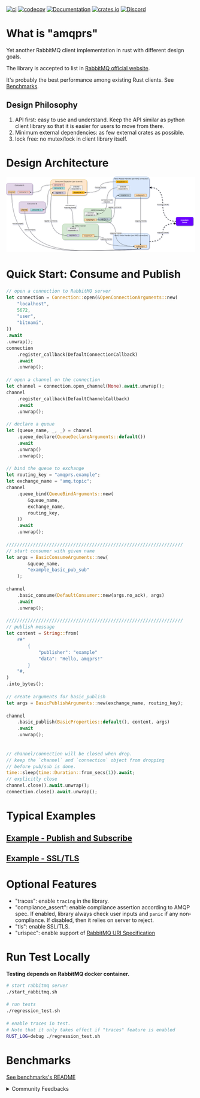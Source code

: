[![ci](https://github.com/gftea/amqprs/actions/workflows/regression_test.yml/badge.svg)](https://github.com/gftea/amqprs/actions/workflows/regression_test.yml)
[![codecov](https://codecov.io/gh/gftea/amqprs/branch/main/graph/badge.svg?token=7MF92R6F60)](https://codecov.io/gh/gftea/amqprs)
[![Documentation](https://docs.rs/amqprs/badge.svg)](https://docs.rs/amqprs)
[![crates.io](https://img.shields.io/crates/v/amqprs.svg)](https://crates.io/crates/amqprs)
[![Discord](https://img.shields.io/discord/1065607081513717900)](https://discord.gg/g7Z9TeCu28)


# What is "amqprs"

Yet another RabbitMQ client implementation in rust with different design goals.

The library is accepted to list in [RabbitMQ official website](https://www.rabbitmq.com/devtools.html#rust-dev).

It's probably the best performance among existing Rust clients. See 
[Benchmarks](https://github.com/gftea/amqprs/blob/main/benchmarks/README.md).

## Design Philosophy

1. API first: easy to use and understand. Keep the API similar as python client library so that it is easier for users to move from there.
2. Minimum external dependencies: as few external crates as possible.
3. lock free: no mutex/lock in client library itself.

# Design Architecture
![Lock-free Design](https://github.com/gftea/amqprs/raw/HEAD/architecture.png)

# Quick Start: Consume and Publish

```rust
// open a connection to RabbitMQ server
let connection = Connection::open(&OpenConnectionArguments::new(
    "localhost",
    5672,
    "user",
    "bitnami",
))
.await
.unwrap();
connection
    .register_callback(DefaultConnectionCallback)
    .await
    .unwrap();

// open a channel on the connection
let channel = connection.open_channel(None).await.unwrap();
channel
    .register_callback(DefaultChannelCallback)
    .await
    .unwrap();

// declare a queue
let (queue_name, _, _) = channel
    .queue_declare(QueueDeclareArguments::default())
    .await
    .unwrap()
    .unwrap();

// bind the queue to exchange
let routing_key = "amqprs.example";
let exchange_name = "amq.topic";
channel
    .queue_bind(QueueBindArguments::new(
        &queue_name,
        exchange_name,
        routing_key,
    ))
    .await
    .unwrap();

//////////////////////////////////////////////////////////////////
// start consumer with given name
let args = BasicConsumeArguments::new(
        &queue_name,
        "example_basic_pub_sub"
    );

channel
    .basic_consume(DefaultConsumer::new(args.no_ack), args)
    .await
    .unwrap();

//////////////////////////////////////////////////////////////////
// publish message
let content = String::from(
    r#"
        {
            "publisher": "example"
            "data": "Hello, amqprs!"
        }
    "#,
)
.into_bytes();

// create arguments for basic_publish
let args = BasicPublishArguments::new(exchange_name, routing_key);

channel
    .basic_publish(BasicProperties::default(), content, args)
    .await
    .unwrap();


// channel/connection will be closed when drop.
// keep the `channel` and `connection` object from dropping
// before pub/sub is done.
time::sleep(time::Duration::from_secs(1)).await;
// explicitly close
channel.close().await.unwrap();
connection.close().await.unwrap();
```

# Typical Examples

## [Example - Publish and Subscribe](https://github.com/gftea/amqprs/blob/main/examples/src/basic_pub_sub.rs)
## [Example - SSL/TLS](https://github.com/gftea/amqprs/blob/main/examples/src/tls.rs)

# Optional Features

- "traces": enable `tracing` in the library.
- "compliance_assert": enable compliance assertion according to AMQP spec.
    If enabled, library always check user inputs and `panic` if any non-compliance.
    If disabled, then it relies on server to reject.
- "tls": enable SSL/TLS.
- "urispec": enable support of [RabbitMQ URI Specification](https://www.rabbitmq.com/uri-spec.html)


# Run Test Locally

__Testing depends on RabbitMQ docker container.__

```bash
# start rabbitmq server
./start_rabbitmq.sh

# run tests
./regression_test.sh

# enable traces in test.
# Note that it only takes effect if "traces" feature is enabled
RUST_LOG=debug ./regression_test.sh
```

# Benchmarks

[See benchmarks's README](https://github.com/gftea/amqprs/blob/main/benchmarks/README.md)

<details>
<summary>Community Feedbacks</summary>

#### Luc Georges @ Hugging Face 

> I've put amqprs in production and it's working very nicely so far! I've had spikes of publish and delivery over 10k msg/sec without breaking a sweat
    
#### Michael Klishin @ RabbitMQ team
    
> We usually add new clients after they get some traction in the community. But this client seems to be fairly well documented and I like the API (it is a bit complicated with some other Rust clients)
    
</details>

